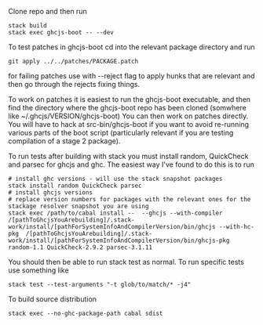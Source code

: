 Clone repo and then run
    
    stack build
    stack exec ghcjs-boot -- --dev


To test patches in ghcjs-boot cd into the relevant package directory and run
    
    git apply ../../patches/PACKAGE.patch 

for failing patches use with  --reject flag to apply hunks that are relevant and then go through the rejects fixing things.

To work on patches it is easiest to run the ghcjs-boot executable, and then find the directory where the ghcjs-boot repo has been cloned (somwhere like ~/.ghcjs/VERSION/ghcjs-boot) You can then work on patches directly. You will have to hack at src-bin/ghcjs-boot if you want to avoid re-running various parts of the boot script (particularly relevant if you are testing compilation of a stage 2 package).

 To run tests after building with stack you must install random, QuickCheck and parsec for ghcjs and ghc. The easiest way I've found to do this is to run

    # install ghc versions - will use the stack snapshot packages
    stack install random QuickCheck parsec 
    # install ghcjs versions
    # replace version numbers for packages with the relevant ones for the stackage resolver snapshot you are using
    stack exec /path/to/cabal install --  --ghcjs --with-compiler /[pathToGhcjsYouArebuilding]/.stack-work/install/[pathForSystemInfoAndCompilerVersion/bin/ghcjs --with-hc-pkg  /[pathToGhcjsYouArebuilding]/.stack-work/install/[pathForSystemInfoAndCompilerVersion/bin/ghcjs-pkg random-1.1 QuickCheck-2.9.2 parsec-3.1.11 

You should then be able to run stack test as normal. To run specific tests use something like

    stack test --test-arguments "-t glob/to/match/* -j4"

To build source distribution

    stack exec --no-ghc-package-path cabal sdist
